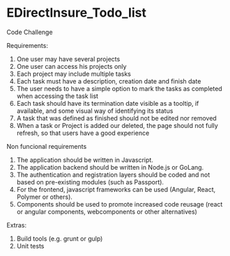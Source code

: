 # EDirectInsure_Todo_list
Code Challenge

Requirements:
1. One user may have several projects
2. One user can access his projects only
3. Each project may include multiple tasks
4. Each task must have a description, creation date and finish date
5. The user needs to have a simple option to mark the tasks as completed when accessing the task list
6. Each task should have its termination date visible as a tooltip, if available, and some visual way of identifying
its status
7. A task that was defined as finished should not be edited nor removed
8. When a task or Project is added our deleted, the page should not fully refresh, so that users have a good
experience

Non funcional requirements
1. The application should be written in Javascript.
2. The application backend should be written in Node.js or GoLang.
3. The authentication and registration layers should be coded and not based on pre-existing modules (such as
Passport).
4. For the frontend, javascript frameworks can be used (Angular, React, Polymer or others).
5. Components should be used to promote increased code reusage (react or angular components,
webcomponents or other alternatives)

Extras:
1. Build tools (e.g. grunt or gulp)
2. Unit tests
